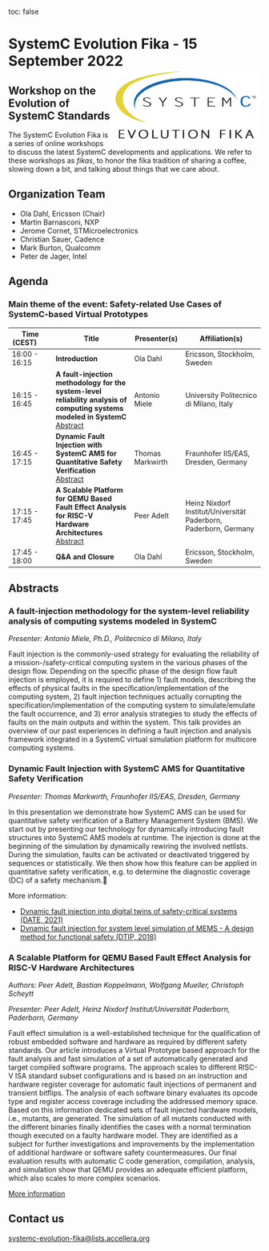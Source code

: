 toc: false

# SystemC Evolution Fika - 15 September 2022<img style="float: right; width:300px;" src="/images/scef.png">

## Workshop on the Evolution of SystemC Standards

The SystemC Evolution Fika is a series of online workshops to discuss the latest SystemC developments and applications. We refer to these workshops as *fikas*, to honor the fika tradition of sharing a coffee, slowing down a bit, and talking about things that we care about.
<!--
## Event information

Date: **15 September 2022**<br>
Time: **16:00 - 18:00 CEST**<br>
Location: Online, Virtual Workshop.

## Registration
Registration will open in August.
Registration is free of charge. [Register here](https://form.jotform.com/222345926752965).

**NOTE**: After registration you will receive an email including meeting details to attend the online event.
-->
## Organization Team

 * Ola Dahl, Ericsson (Chair)
 * Martin Barnasconi, NXP
 * Jerome Cornet, STMicroelectronics
 * Christian Sauer, Cadence
 * Mark Burton, Qualcomm
 * Peter de Jager, Intel

## Agenda 

### Main theme of the event: Safety-related Use Cases of SystemC-based Virtual Prototypes

| Time (CEST)&nbsp;&nbsp;&nbsp;&nbsp;&nbsp;&nbsp; | Title | Presenter(s) | Affiliation(s) |
| ------------- | ---------------- | ---------------- | ---------------- |
| 16:00 - 16:15 | **Introduction** | Ola Dahl | Ericsson, Stockholm, Sweden |
| 16:15 - 16:45 | **A fault-injection methodology for the system-level reliability analysis of computing systems modeled in SystemC**<br>[Abstract](#a-fault-injection-methodology-for-the-system-level-reliability-analysis-of-computing-systems-modeled-in-systemc) | Antonio Miele | University Politecnico di Milano, Italy |
| 16:45 - 17:15 | **Dynamic Fault Injection with SystemC AMS for Quantitative Safety Verification**<br>[Abstract](#dynamic-fault-injection-with-systemc-ams-for-quantitative-safety-verification) | Thomas Markwirth | Fraunhofer IIS/EAS, Dresden, Germany |
| 17:15 - 17:45 | **A Scalable Platform for QEMU Based Fault Effect Analysis for RISC-V Hardware Architectures**<br>[Abstract](#a-scalable-platform-for-qemu-based-fault-effect-analysis-for-risc-v-hardware-architectures) | Peer Adelt | Heinz Nixdorf Institut/Universität Paderborn, Paderborn, Germany |
| 17:45 - 18:00 | **Q&A and Closure** | Ola Dahl | Ericsson, Stockholm, Sweden |

## Abstracts

### A fault-injection methodology for the system-level reliability analysis of computing systems modeled in SystemC

*Presenter: Antonio Miele, Ph.D., Politecnico di Milano, Italy*

Fault injection is the commonly-used strategy for evaluating the reliability of a mission-/safety-critical computing system in the various phases of the design flow. Depending on the specific phase of the design flow fault injection is employed, it is required to define 1) fault models, describing the effects of physical faults in the specification/implementation of the computing system, 2) fault injection techniques actually corrupting the specification/implementation of the computing system to simulate/emulate the fault occurrence, and 3) error analysis strategies to study the effects of faults on the main outputs and within the system. This talk provides an overview of our past experiences in defining a fault injection and analysis framework integrated in a SystemC virtual simulation platform for multicore computing systems.

### Dynamic Fault Injection with SystemC AMS for Quantitative Safety Verification

*Presenter: Thomas Markwirth, Fraunhofer IIS/EAS, Dresden, Germany*

In this presentation we demonstrate how SystemC AMS can be used for quantitative safety verification of a Battery Management System (BMS). We start out by presenting our technology for dynamically introducing fault structures into SystemC AMS models at runtime. The injection is done at the beginning of the simulation by dynamically rewiring the involved netlists. During the simulation, faults can be activated or deactivated triggered by sequences or statistically. We then show how this feature can be applied in quantitative safety verification, e.g. to determine the diagnostic coverage (DC) of a safety mechanism.

More information:

  * [Dynamic fault injection into digital twins of safety-critical systems (DATE, 2021)](https://ieeexplore.ieee.org/document/9474066)
  * [Dynamic fault injection for system level simulation of MEMS - A design method for functional safety (DTIP, 2018)](https://ieeexplore.ieee.org/document/8394196)

### A Scalable Platform for QEMU Based Fault Effect Analysis for RISC-V Hardware Architectures

*Authors: Peer Adelt, Bastian Koppelmann, Wolfgang Mueller, Christoph Scheytt*

*Presenter: Peer Adelt, Heinz Nixdorf Institut/Universität Paderborn, Paderborn, Germany*

Fault effect simulation is a well-established technique for the qualification of robust embedded software and hardware as required by different safety standards. Our article introduces a Virtual Prototype based approach for the fault analysis and fast simulation of a set of automatically generated and target compiled software programs. 
The approach scales to different RISC-V ISA standard subset configurations and is based on an instruction and hardware register coverage for automatic fault injections of permanent and transient bitflips. The analysis of each software binary evaluates its opcode type and register access coverage including the addressed memory space. Based on this information dedicated sets of fault injected hardware models, i.e., mutants, are generated. The simulation of all mutants conducted with the different binaries finally identifies the cases with a normal termination though executed on a faulty hardware model. They are identified as a subject for further investigations and improvements by the implementation of additional hardware or software safety countermeasures. Our final evaluation results with automatic C code generation, compilation, analysis, and simulation show that QEMU provides an adequate efficient platform, which also scales to more complex scenarios. 

[More information](https://ieeexplore.ieee.org/document/9094540)

## Contact us

[systemc-evolution-fika@lists.accellera.org](mailto:systemc-evolution-fika@lists.accellera.org)
